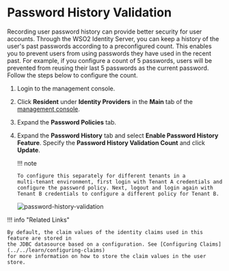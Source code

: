 # Password History Validation

Recording user password history can provide better security for user
accounts. Through the WSO2 Identity Server, you can keep a history of
the user's past passwords according to a preconfigured count. This
enables you to prevent users from using passwords they have used in the
recent past. For example, if you configure a count of 5 passwords, users
will be prevented from reusing their last 5 passwords as the current
password. Follow the steps below to configure the count.

1.  Login to the management console.
2.  Click **Resident** under **Identity Providers** in the **Main** tab
    of the [management
    console](../../setup/getting-started-with-the-management-console).
3.  Expand the **Password Policies** tab.
4.  Expand the **Password History** tab and select **Enable Password
    History Feature**. Specify the **Password History Validation
    Count** and click **Update**.

    !!! note
    
        To configure this separately for different tenants in a
        multi-tenant environment, first login with Tenant A credentials and
        configure the password policy. Next, logout and login again with
        Tenant B credentials to configure a different policy for Tenant B.
    
      
    ![password-history-validation](../../assets/img/using-wso2-identity-server/password-history-validation.png) 

!!! info "Related Links"

    By default, the claim values of the identity claims used in this feature are stored in 
    the JDBC datasource based on a configuration. See [Configuring Claims](../../learn/configuring-claims) 
    for more information on how to store the claim values in the user store.
